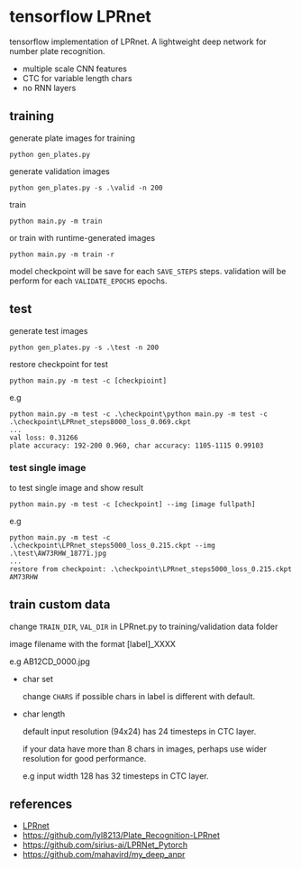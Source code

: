 # tensorflow LPRnet
tensorflow implementation of LPRnet. A lightweight deep network for number plate recognition.

- multiple scale CNN features
- CTC for variable length chars
- no RNN layers

## training
generate plate images for training

`python gen_plates.py`

generate validation images

`python gen_plates.py -s .\valid -n 200`

train

`python main.py -m train`

or train with runtime-generated images

`python main.py -m train -r`

model checkpoint will be save for each `SAVE_STEPS` steps.
validation will be perform for each `VALIDATE_EPOCHS` epochs.

## test
generate test images

`python gen_plates.py -s .\test -n 200`

restore checkpoint for test

`python main.py -m test -c [checkpioint]`

e.g

```
python main.py -m test -c .\checkpoint\python main.py -m test -c .\checkpoint\LPRnet_steps8000_loss_0.069.ckpt
...
val loss: 0.31266
plate accuracy: 192-200 0.960, char accuracy: 1105-1115 0.99103
```

### test single image

to test single image and show result

`python main.py -m test -c [checkpoint] --img [image fullpath]`

e.g
```
python main.py -m test -c .\checkpoint\LPRnet_steps5000_loss_0.215.ckpt --img .\test\AW73RHW_18771.jpg
...
restore from checkpoint: .\checkpoint\LPRnet_steps5000_loss_0.215.ckpt
AM73RHW
```
## train custom data
change `TRAIN_DIR`, `VAL_DIR` in LPRnet.py to training/validation data folder

image filename with the format [label]_XXXX

e.g AB12CD_0000.jpg

- char set

  change `CHARS` if possible chars in label is different with default.

- char length

  default input resolution (94x24) has 24 timesteps in CTC layer.

  if your data have more than 8 chars in images, perhaps use wider resolution for good performance. 

  e.g input width 128 has 32 timesteps in CTC layer.

## references
- [LPRnet](https://arxiv.org/abs/1806.10447 "LPRnet")
- https://github.com/lyl8213/Plate_Recognition-LPRnet
- https://github.com/sirius-ai/LPRNet_Pytorch
- https://github.com/mahavird/my_deep_anpr
